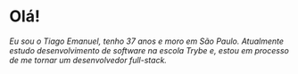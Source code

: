 # Olá!

*Eu sou o Tiago Emanuel, tenho 37 anos e moro em São Paulo. Atualmente estudo desenvolvimento de software na escola Trybe e, estou em processo de me tornar um desenvolvedor full-stack.* 


